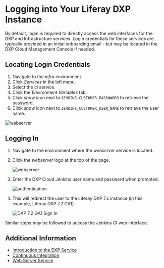 # Logging into Your Liferay DXP Instance

By default, login is required to directly access the web interfaces for the DXP and Infrastructure services. Login credentials for these services are typically provided in an initial onboarding email - but may be located in the DXP Cloud Management Console if needed.

## Locating Login Credentials

1. Navigate to the _infra_ environment.
1. Click _Services_ in the left menu.
1. Select the _ci_ service.
1. Click the _Environment Variables_ tab.
1. Click _show_ icon next to `JENKINS_CUSTOMER_PASSWWORD` to retrieve the password.
1. Click _show_ icon next to `JENKINS_CUSTOMER_USER_NAME` to retrieve the user name.

![webserver](./accessing-your-dxp-instance-on-the-cloud/images/01.png)

## Logging In

1. Navigate to the environment where the _webserver_ service is located.
1. Click the _webserver_ logo at the top of the page.

    ![webserver](./accessing-your-dxp-instance-on-the-cloud/images/02.png)

1. Enter the DXP Cloud Jenkins user name and password when prompted.

    ![authentication](./accessing-your-dxp-instance-on-the-cloud/images/03.png)

1. This will redirect the user to the Liferay DXP 7.x instance (in this example, Liferay DXP 7.2 GA1).

    ![DXP 7.2 GA1 Sign In](./accessing-your-dxp-instance-on-the-cloud/images/04.png)

Similar steps may be followed to access the Jenkins CI web interface.

## Additional Information

* [Introduction to the DXP Service](../using-the-liferay-dxp-service/introduction-to-the-liferay-dxp-service.md)
* [Continuous Integration](../build-and-deploy/continuous-integration.md)
* [Web Server Service](../platform-services/web-server-service.md)
